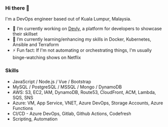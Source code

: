 ### Hi there 👋

<!--
**jeiman/jeiman** is a ✨ _special_ ✨ repository because its `README.md` (this file) appears on your GitHub profile.

Here are some ideas to get you started:
- 👯 I’m looking to collaborate on ...
- 🤔 I’m looking for help with ...
- 💬 Ask me about ...
- 📫 How to reach me: ...
- 😄 Pronouns: ...
-->
I'm a DevOps engineer based out of Kuala Lumpur, Malaysia.

- 🔭 I’m currently working on [Devly](https://devly.co), a platform for developers to showcase their skillset
- 🌱 I’m currently learning/enhancing my skills in Docker, Kubernetes, Ansible and Terraform
- ⚡ Fun fact: If I'm not automating or orchestrating things, I'm usually binge-watching shows on Netflix

### Skills

* JavaScript / Node.js / Vue / Bootstrap
* MySQL / PostgreSQL / MSSQL / Mongo / DynamoDB
* AWS: S3, EC2, IAM, DynamoDB, Route53, CloudFront, ACM, Lambda, SQS, SNS
* Azure: VM, App Service, VNET, Azure DevOps, Storage Accounts, Azure Functions
* CI/CD - Azure DevOps, Gitlab, Github Actions, Codefresh
* Scripting, Automation
